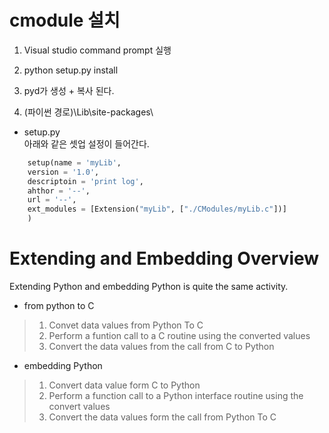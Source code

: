 
cmodule 설치 
===

1. Visual studio command prompt 실행

1. python setup.py install

1. pyd가 생성 + 복사 된다.

1. \(파이썬 경로\)\\Lib\\site-packages\\

* setup.py  
아래와 같은 셋업 설정이 들어간다.
```python
    setup(name = 'myLib',
	version = '1.0',
	descriptoin = 'print log',
	ahthor = '--',
	url = '--',
	ext_modules = [Extension("myLib", ["./CModules/myLib.c"])]
	)
```

Extending and Embedding Overview
===

Extending Python and embedding Python is quite the same activity.

* from python to C

> 1. Convet data values from Python To C
> 1. Perform a funtion call to a C routine using the converted values
> 1. Convert the data values from the call from C to Python

* embedding Python

> 1. Convert data value form C to Python
> 1. Perform a function call to a Python interface routine using the convert values
> 1. Convert the data values form the call from Python To C